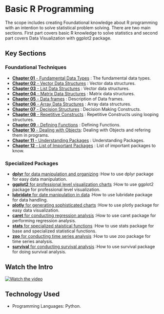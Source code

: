 # Basic R Programming 
The scope includes creating Foundational knowledge about R programming with an intention to solve statistical problem solving. There are two main sections. First part covers basic R knowledge to solve statistics and second part covers Data Visualization with ggplot2 package.

## Key Sections
### Foundational Techniques
- [**Chapter 01** - Fundamental Data Types](https://github.com/fromsantanu/BRP-Ch-01-DataTypes) : The fundamental data types.
- [**Chapter 02** - Vector Data Structures](https://github.com/fromsantanu/BRP-Ch-02-Vectors) : Vector data structures.
- [**Chapter 03** - List Data Structures](https://github.com/fromsantanu/BRP-Ch-03-Lists) : Vector data structures.
- [**Chapter 04** - Matrix Data Structures](https://github.com/fromsantanu/BRP-Ch-04-Matrix) : Matrix data structures.
- [**Chapter 05** - Data frames](https://github.com/fromsantanu/BRP-Ch-05-DataFrames) : Description of Data frames.
- [**Chapter 06** - Array Data Structures](https://github.com/fromsantanu/BRP-Ch-06-Arrays) : Array data structures.
- [**Chapter 07** - Decision Structures](https://github.com/fromsantanu/BRP-Ch-07-DecisionStructures) : Decision Making Constructs.
- [**Chapter 08** - Repetitive Constructs](https://github.com/fromsantanu/BRP-Ch-08-RepetitiveConstructs) : Repetitive Constructs using looping structures.
- [**Chapter 09** - Defining Functions](https://github.com/fromsantanu/BRP-Ch-09-DefiningFunctions) : Defining Functions.
- [**Chapter 10** - Dealing with Objects](https://github.com/fromsantanu/BRP-Ch-10-DealingWithObjets): Dealing with Objects and refering them in programs.
- [**Chapter 11** - Understanding Packages](https://github.com/fromsantanu/BRP-Ch-11-UnderstandingPackages) : Understanding Packages.
- [**Chapter 12** - List of Important Packages](https://github.com/fromsantanu/BRP-Ch-12-ListOfImportantPackages) : List of important packages to know.

### Specialized Packages
- [**dplyr** for data manipulation and organizing](https://github.com/fromsantanu/#)  :How to use dplyr package for easy data manipulation.
- [**ggplot2** for professional level visualization charts](https://github.com/fromsantanu/#)  :How to use ggplot2 package for professional level visualization.
- [**lubridate** for date manipulation in data](https://github.com/fromsantanu/#)  :How to use lubridate package for data handling.
- [**plotly** for generating sophisticated charts](https://github.com/fromsantanu/#)  :How to use plotly package for easy data visualization.
- [**caret** for conducting regression analysis](https://github.com/fromsantanu/#)  :How to use caret package for performing regression analysis.
- [**stats** for specialized staistical functions](https://github.com/fromsantanu/#)  :How to use stats package for base and specialized statistical functions.
- [**zoo** for conducting time series analysis](https://github.com/fromsantanu/#)  :How to use zoo package for time series analysis.
- [**survival** for conducting survival analysis](https://github.com/fromsantanu/#)  :How to use survival package for doing survival analysis.

## Watch the Intro 
[![Watch the video](https://img.youtube.com/vi/tbd/hqdefault.jpg)](https://www.youtube.com/watch?v=tbd)

## Technology Used
- Programming Languages: Python.
